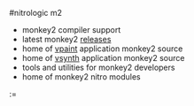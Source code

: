 #nitrologic m2 

* monkey2 compiler support
* latest monkey2 [releases](https://github.com/nitrologic/m2/tree/master/releases)
* home of [vpaint](https://github.com/nitrologic/m2/tree/master/vpaint) application monkey2 source
* home of [vsynth](https://github.com/nitrologic/m2/tree/master/vsynth) application monkey2 source
* tools and utilities for monkey2 developers
* home of monkey2 nitro modules 

:=
